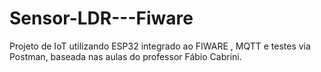 # Sensor-LDR---Fiware
Projeto de IoT utilizando ESP32 integrado ao FIWARE , MQTT e  testes via Postman, baseada nas aulas do professor Fábio Cabrini.
